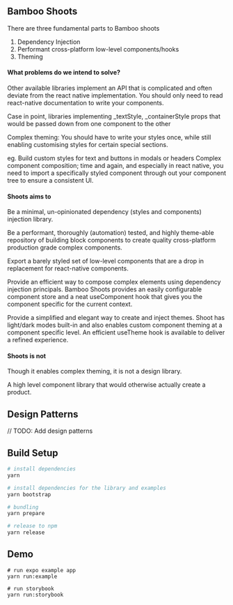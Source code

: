 ## Bamboo Shoots
There are three fundamental parts to Bamboo shoots
1. Dependency Injection
2. Performant cross-platform low-level components/hooks
3. Theming


#### What problems do we intend to solve?

Other available libraries implement an API that is complicated and often deviate from the react native implementation. You should only need to read react-native documentation to write your components.

Case in point, libraries implementing _textStyle, _containerStyle props that would be passed down from one component to the other

Complex theming: You should have to write your styles once, while still enabling customising styles for certain special sections.

eg. Build custom styles for text and buttons in modals or headers
Complex component composition; time and again, and especially in react native, you need to import a specifically styled component through out your component tree to ensure a consistent UI.






#### Shoots aims to


Be a minimal, un-opinionated dependency (styles and components) injection library.

Be a performant, thoroughly (automation) tested, and highly theme-able repository of building block components to create quality cross-platform production grade complex components.

Export a barely styled set of low-level components that are a drop in replacement for react-native components.

Provide an efficient way to compose complex elements using dependency injection principals. Bamboo Shoots provides an easily configurable component store and a neat useComponent hook that gives you the component specific for the current context.

Provide a simplified and elegant way to create and inject themes. Shoot has light/dark modes built-in and also enables custom component theming at a component specific level. An efficient useTheme hook is available to deliver a refined experience.





#### Shoots is not

Though it enables complex theming, it is not a design library.

A high level component library that would otherwise actually create a product.


## Design Patterns
// TODO: Add design patterns


## Build Setup

``` bash
# install dependencies
yarn

# install dependencies for the library and examples
yarn bootstrap

# bundling
yarn prepare

# release to npm
yarn release
```

## Demo
```
# run expo example app
yarn run:example

# run storybook
yarn run:storybook
```


